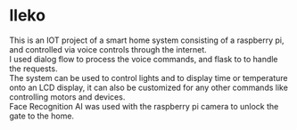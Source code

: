 # lleko
This is an IOT project of a smart home system consisting of a raspberry pi, and controlled via voice controls through the internet.<br>
I used dialog flow to process the voice commands, and flask to to handle the requests. <br>
The system can be used to control lights and to display time or temperature onto an LCD display, it can also be customized for any other commands like controlling motors and devices.<br>
Face Recognition AI was used with the raspberry pi camera to unlock the gate to the home.
